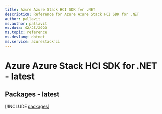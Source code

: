 ```yaml
---
title: Azure Azure Stack HCI SDK for .NET
description: Reference for Azure Azure Stack HCI SDK for .NET
author: pallavit
ms.author: pallavit
ms.data: 02/25/2023
ms.topic: reference
ms.devlang: dotnet
ms.service: azurestackhci
---
```

# Azure Azure Stack HCI SDK for .NET - latest
## Packages - latest
[!INCLUDE [packages](azure-stack-hci-index.md)]